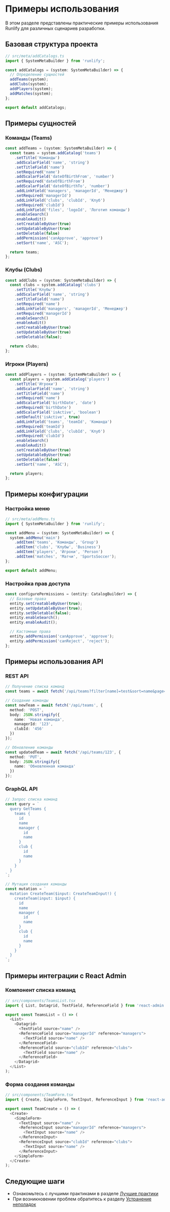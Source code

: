# Примеры использования

В этом разделе представлены практические примеры использования Runlify для различных сценариев разработки.

## Базовая структура проекта

```typescript
// src/meta/addCatalogs.ts
import { SystemMetaBuilder } from 'runlify';

const addCatalogs = (system: SystemMetaBuilder) => {
  // Определение сущностей
  addTeams(system);
  addClubs(system);
  addPlayers(system);
  addMatches(system);
};

export default addCatalogs;
```

## Примеры сущностей

### Команды (Teams)

```typescript
const addTeams = (system: SystemMetaBuilder) => {
  const teams = system.addCatalog('teams')
    .setTitle('Команды')
    .addScalarField('name', 'string')
    .setTitleField('name')
    .setRequired('name')
    .addScalarField('dateOfBirthFrom', 'number')
    .setRequired('dateOfBirthFrom')
    .addScalarField('dateOfBirthTo', 'number')
    .addLinkField('managers', 'managerId', 'Менеджер')
    .setRequired('managerId')
    .addLinkField('clubs', 'clubId', 'Клуб')
    .setRequired('clubId')
    .addLinkField('files', 'logoId', 'Логотип команды')
    .enableSearch()
    .enableAudit()
    .setCreatableByUser(true)
    .setUpdatableByUser(true)
    .setDeletable(false)
    .addPermission('canApprove', 'approve')
    .setSort('name', 'ASC');

  return teams;
};
```

### Клубы (Clubs)

```typescript
const addClubs = (system: SystemMetaBuilder) => {
  const clubs = system.addCatalog('clubs')
    .setTitle('Клубы')
    .addScalarField('name', 'string')
    .setTitleField('name')
    .setRequired('name')
    .addLinkField('managers', 'managerId', 'Менеджер')
    .setRequired('managerId')
    .enableSearch()
    .enableAudit()
    .setCreatableByUser(true)
    .setUpdatableByUser(true)
    .setDeletable(false);

  return clubs;
};
```

### Игроки (Players)

```typescript
const addPlayers = (system: SystemMetaBuilder) => {
  const players = system.addCatalog('players')
    .setTitle('Игроки')
    .addScalarField('name', 'string')
    .setTitleField('name')
    .setRequired('name')
    .addScalarField('birthDate', 'date')
    .setRequired('birthDate')
    .addScalarField('isActive', 'boolean')
    .setDefault('isActive', true)
    .addLinkField('teams', 'teamId', 'Команда')
    .setRequired('teamId')
    .addLinkField('clubs', 'clubId', 'Клуб')
    .setRequired('clubId')
    .enableSearch()
    .enableAudit()
    .setCreatableByUser(true)
    .setUpdatableByUser(true)
    .setDeletable(false)
    .setSort('name', 'ASC');

  return players;
};
```

## Примеры конфигурации

### Настройка меню

```typescript
// src/meta/addMenu.ts
import { SystemMetaBuilder } from 'runlify';

const addMenu = (system: SystemMetaBuilder) => {
  system.addMenu('main')
    .addItem('teams', 'Команды', 'Group')
    .addItem('clubs', 'Клубы', 'Business')
    .addItem('players', 'Игроки', 'Person')
    .addItem('matches', 'Матчи', 'SportsSoccer');
};

export default addMenu;
```

### Настройка прав доступа

```typescript
const configurePermissions = (entity: CatalogBuilder) => {
  // Базовые права
  entity.setCreatableByUser(true);
  entity.setUpdatableByUser(true);
  entity.setDeletable(false);
  entity.enableSearch();
  entity.enableAudit();

  // Кастомные права
  entity.addPermission('canApprove', 'approve');
  entity.addPermission('canReject', 'reject');
};
```

## Примеры использования API

### REST API

```typescript
// Получение списка команд
const teams = await fetch('/api/teams?filter[name]=test&sort=name&page=1&per_page=10');

// Создание команды
const newTeam = await fetch('/api/teams', {
  method: 'POST',
  body: JSON.stringify({
    name: 'Новая команда',
    managerId: '123',
    clubId: '456'
  })
});

// Обновление команды
const updatedTeam = await fetch('/api/teams/123', {
  method: 'PUT',
  body: JSON.stringify({
    name: 'Обновленная команда'
  })
});
```

### GraphQL API

```typescript
// Запрос списка команд
const query = `
  query GetTeams {
    teams {
      id
      name
      manager {
        id
        name
      }
      club {
        id
        name
      }
    }
  }
`;

// Мутация создания команды
const mutation = `
  mutation CreateTeam($input: CreateTeamInput!) {
    createTeam(input: $input) {
      id
      name
      manager {
        id
        name
      }
      club {
        id
        name
      }
    }
  }
`;
```

## Примеры интеграции с React Admin

### Компонент списка команд

```typescript
// src/components/TeamsList.tsx
import { List, Datagrid, TextField, ReferenceField } from 'react-admin';

export const TeamsList = () => (
  <List>
    <Datagrid>
      <TextField source="name" />
      <ReferenceField source="managerId" reference="managers">
        <TextField source="name" />
      </ReferenceField>
      <ReferenceField source="clubId" reference="clubs">
        <TextField source="name" />
      </ReferenceField>
    </Datagrid>
  </List>
);
```

### Форма создания команды

```typescript
// src/components/TeamForm.tsx
import { Create, SimpleForm, TextInput, ReferenceInput } from 'react-admin';

export const TeamCreate = () => (
  <Create>
    <SimpleForm>
      <TextInput source="name" />
      <ReferenceInput source="managerId" reference="managers">
        <TextInput source="name" />
      </ReferenceInput>
      <ReferenceInput source="clubId" reference="clubs">
        <TextInput source="name" />
      </ReferenceInput>
    </SimpleForm>
  </Create>
);
```

## Следующие шаги

- Ознакомьтесь с лучшими практиками в разделе [Лучшие практики](08-best-practices.md)
- При возникновении проблем обратитесь к разделу [Устранение неполадок](09-troubleshooting.md) 
